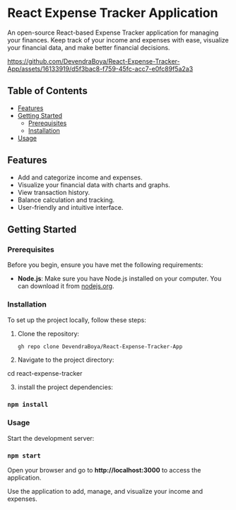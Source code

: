 # React Expense Tracker Application

An open-source React-based Expense Tracker application for managing your finances. Keep track of your income and expenses with ease, visualize your financial data, and make better financial decisions.

https://github.com/DevendraBoya/React-Expense-Tracker-App/assets/16133919/d5f3bac8-f759-45fc-acc7-e0fc89f5a2a3

## Table of Contents

- [Features](#features)
- [Getting Started](#getting-started)
  - [Prerequisites](#prerequisites)
  - [Installation](#installation)
- [Usage](#usage)

## Features

- Add and categorize income and expenses.
- Visualize your financial data with charts and graphs.
- View transaction history.
- Balance calculation and tracking.
- User-friendly and intuitive interface.

## Getting Started

### Prerequisites

Before you begin, ensure you have met the following requirements:

- **Node.js**: Make sure you have Node.js installed on your computer. You can download it from [nodejs.org](https://nodejs.org/).

### Installation

To set up the project locally, follow these steps:

1. Clone the repository:

   ```sh
   gh repo clone DevendraBoya/React-Expense-Tracker-App
2. Navigate to the project directory:

cd react-expense-tracker

3. install the project dependencies:

### `npm install`

### Usage

Start the development server:

### `npm start`

Open your browser and go to **http://localhost:3000** to access the application.

Use the application to add, manage, and visualize your income and expenses.
